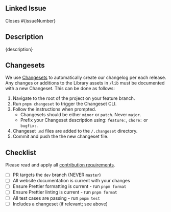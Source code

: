 ## Linked Issue

Closes #{issueNumber}

## Description

{description}

## Changesets

We use [Changesets](https://github.com/changesets/changesets) to automatically create our changelog per each release. Any changes or additions to the Library assets in `/lib` must be documented with a new Changeset. This can be done as follows:

1. Navigate to the root of the project on your feature branch.
2. Run `pnpm changeset` to trigger the Changeset CLI.
3. Follow the instructions when prompted.
    - Changesets should be either `minor` or `patch`. Never `major`.
    - Prefix your Changeset description using: `feature:`, `chore:` or `bugfix:`.
4. Changeset `.md` files are added to the `/.changeset` directory.
5. Commit and push the the new changeset file.

## Checklist

Please read and apply all [contribution requirements](https://github.com/skeletonlabs/floating-ui-svelte/blob/chore/main/CONTRIBUTING.md).

- [ ] PR targets the `dev` branch (NEVER `master`)
- [ ] All website documentation is current with your changes
- [ ] Ensure Prettier formatting is current - run `pnpm format`
- [ ] Ensure Prettier linting is current - run `pnpm format`
- [ ] All test cases are passing - run `pnpm test`
- [ ] Includes a changeset (if relevant; see above)
